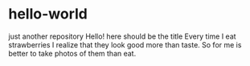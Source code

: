 # hello-world
just another repository
Hello!
here should be the title
Every time I eat strawberries I realize that they look good more than taste.
So for me is better to take photos of them than eat.
